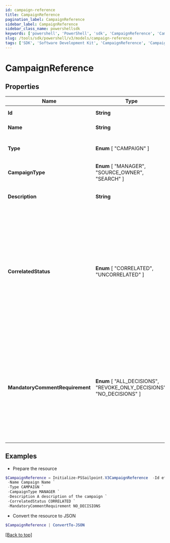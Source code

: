 ```yaml
---
id: campaign-reference
title: CampaignReference
pagination_label: CampaignReference
sidebar_label: CampaignReference
sidebar_class_name: powershellsdk
keywords: ['powershell', 'PowerShell', 'sdk', 'CampaignReference', 'CampaignReference'] 
slug: /tools/sdk/powershell/v3/models/campaign-reference
tags: ['SDK', 'Software Development Kit', 'CampaignReference', 'CampaignReference']
---
```



# CampaignReference

## Properties

Name | Type | Description | Notes
------------ | ------------- | ------------- | -------------
**Id** |  **String** | The unique ID of the campaign. | [required]
**Name** |  **String** | The name of the campaign. | [required]
**Type** |   **Enum** [  "CAMPAIGN" ] | The type of object that is being referenced. | [required]
**CampaignType** |   **Enum** [  "MANAGER",    "SOURCE_OWNER",    "SEARCH" ] | The type of the campaign. | [required]
**Description** |  **String** | The description of the campaign set by the admin who created it. | [required]
**CorrelatedStatus** |   **Enum** [  "CORRELATED",    "UNCORRELATED" ] | The correlatedStatus of the campaign. Only SOURCE_OWNER campaigns can be Uncorrelated. An Uncorrelated certification campaign only includes Uncorrelated identities (An identity is uncorrelated if it has no accounts on an authoritative source). | [required]
**MandatoryCommentRequirement** |   **Enum** [  "ALL_DECISIONS",    "REVOKE_ONLY_DECISIONS",    "NO_DECISIONS" ] | Determines whether comments are required for decisions during certification reviews. You can require comments for all decisions, revoke-only decisions, or no decisions. By default, comments are not required for decisions. | [required]

## Examples

- Prepare the resource
```powershell
$CampaignReference = Initialize-PSSailpoint.V3CampaignReference  -Id ef38f94347e94562b5bb8424a56397d8 `
 -Name Campaign Name `
 -Type CAMPAIGN `
 -CampaignType MANAGER `
 -Description A description of the campaign `
 -CorrelatedStatus CORRELATED `
 -MandatoryCommentRequirement NO_DECISIONS
```

- Convert the resource to JSON
```powershell
$CampaignReference | ConvertTo-JSON
```


[[Back to top]](#) 

